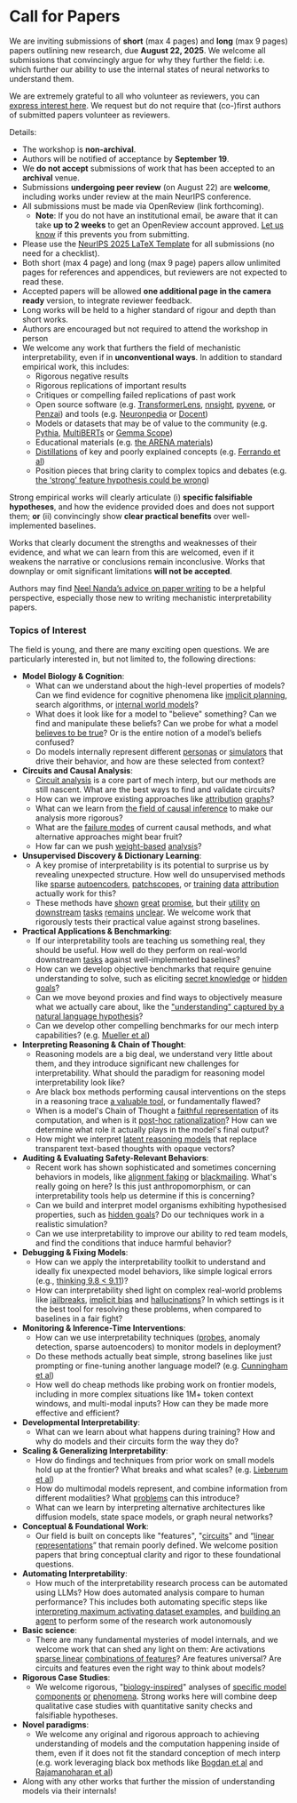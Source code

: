 # Call for Papers
We are inviting submissions of **short** (max 4 pages) and **long** (max 9 pages) papers outlining new research, due **August 22, 2025**. We welcome all submissions that convincingly argue for why they further the field: i.e. which further our ability to use the internal states of neural networks to understand them. 

We are extremely grateful to all who volunteer as reviewers, you can [express interest here](https://www.google.com/url?q=https://docs.google.com/forms/d/e/1FAIpQLSdiw1SJllzoTz_nqzDTzTOGb9DV3W_truQyh-WvYj_QGIi7Mg/viewform?usp%3Ddialog&sa=D&source=editors&ust=1754028963296215&usg=AOvVaw2On6M5_mvOR9Zri9r--PJA). We request but do not require that (co-)first authors of submitted papers volunteer as reviewers. 

Details: 
* The workshop is **non-archival**.
* Authors will be notified of acceptance by **September 19**.
* We **do not accept** submissions of work that has been accepted to an **archival** venue.
* Submissions **undergoing peer review** (on August 22) are **welcome**, including works under review at the main NeurIPS conference.
* All submissions must be made via OpenReview (link forthcoming).
  * **Note**: If you do not have an institutional email, be aware that it can take **up to 2 weeks** to get an OpenReview account approved. [Let us know](mailto:neurips2025@mechinterpworkshop.com) if this prevents you from submitting.
* Please use the [NeurIPS 2025 LaTeX Template](https://www.google.com/url?q=https://media.neurips.cc/Conferences/NeurIPS2025/Styles.zip&sa=D&source=editors&ust=1754028963298435&usg=AOvVaw39uLffr4mHNq-cdWBVaSYX) for all submissions (no need for a checklist).
* Both short (max 4 page) and long (max 9 page) papers allow unlimited pages for references and appendices, but reviewers are not expected to read these.
* Accepted papers will be allowed **one additional page in the camera ready** version, to integrate reviewer feedback.
* Long works will be held to a higher standard of rigour and depth than short works.
* Authors are encouraged but not required to attend the workshop in person
* We welcome any work that furthers the field of mechanistic interpretability, even if in **unconventional ways**. In addition to standard empirical work, this includes:
  * Rigorous negative results
  * Rigorous replications of important results
  * Critiques or compelling failed replications of past work
  * Open source software (e.g. [TransformerLens](https://www.google.com/url?q=https://github.com/neelnanda-io/TransformerLens&sa=D&source=editors&ust=1754028963300100&usg=AOvVaw3svJyGgb1r2azKZTwY3743), [nnsight](https://www.google.com/url?q=https://github.com/ndif-team/nnsight&sa=D&source=editors&ust=1754028963300196&usg=AOvVaw2ELQvTCtP6hZx30BSN0qSM), [pyvene](https://www.google.com/url?q=https://github.com/stanfordnlp/pyvene/tree/main/pyvene/models/mlp&sa=D&source=editors&ust=1754028963300285&usg=AOvVaw2GQVqY7FIjw41EQ0PaMI7i), or [Penzai](https://www.google.com/url?q=https://github.com/google-deepmind/penzai&sa=D&source=editors&ust=1754028963300393&usg=AOvVaw3qW96N70hvrFCcfkcyCSZj)) and tools (e.g. [Neuronpedia](https://www.google.com/url?q=http://neuronpedia.org&sa=D&source=editors&ust=1754028963300502&usg=AOvVaw0K48ePU3ZCWXzoD8q_5CEF) or [Docent](https://www.google.com/url?q=https://transluce.org/introducing-docent&sa=D&source=editors&ust=1754028963300628&usg=AOvVaw2mhkPJ7qYzdsIU5b_60w27))
  * Models or datasets that may be of value to the community (e.g. [Pythia](https://www.google.com/url?q=https://arxiv.org/abs/2304.01373&sa=D&source=editors&ust=1754028963300876&usg=AOvVaw2sM2HfwLeEayEGQDlblufP), [MultiBERTs](https://www.google.com/url?q=https://arxiv.org/abs/2106.16163&sa=D&source=editors&ust=1754028963300979&usg=AOvVaw11LrYr88DtT7STM3lhmNB2) or [Gemma Scope](https://www.google.com/url?q=https://arxiv.org/abs/2408.05147&sa=D&source=editors&ust=1754028963301064&usg=AOvVaw1rolEVMEIptL1tBeOkpCzW))
  * Educational materials (e.g. [the ARENA materials](https://www.google.com/url?q=https://arena3-chapter1-transformer-interp.streamlit.app/&sa=D&source=editors&ust=1754028963301263&usg=AOvVaw3kCEgrB3lNJOgFR-gI6zIV))
  * [Distillations](https://www.google.com/url?q=https://distill.pub/2017/research-debt/&sa=D&source=editors&ust=1754028963301383&usg=AOvVaw1oGdcFPNnCDO-bImvKPbX1) of key and poorly explained concepts (e.g. [Ferrando et al](https://www.google.com/url?q=https://arxiv.org/abs/2405.00208&sa=D&source=editors&ust=1754028963301584&usg=AOvVaw2hGiyapEldQu0YJs5IoBmq))
  * Position pieces that bring clarity to complex topics and debates (e.g. [the ‘strong’ feature hypothesis could be wrong](https://www.google.com/url?q=https://www.alignmentforum.org/posts/tojtPCCRpKLSHBdpn/the-strong-feature-hypothesis-could-be-wrong&sa=D&source=editors&ust=1754028963302045&usg=AOvVaw3VxlRcAeXyZMahQGiLZCu0))

Strong empirical works will clearly articulate (i) **specific falsifiable hypotheses**, and how the evidence provided does and does not support them; **or** (ii) convincingly show **clear practical benefits** over well-implemented baselines. 

Works that clearly document the strengths and weaknesses of their evidence, and what we can learn from this are welcomed, even if it weakens the narrative or conclusions remain inconclusive. Works that downplay or omit significant limitations **will not be accepted**. 

Authors may find [Neel Nanda’s advice on paper writing](https://www.google.com/url?q=https://www.alignmentforum.org/posts/eJGptPbbFPZGLpjsp/highly-opinionated-advice-on-how-to-write-ml-papers&sa=D&source=editors&ust=1754028963304079&usg=AOvVaw1ywcBBNF89R4_HlqDLEi1G) to be a helpful perspective, especially those new to writing mechanistic interpretability papers. 
### Topics of Interest
The field is young, and there are many exciting open questions. We are particularly interested in, but not limited to, the following directions: 
* **Model Biology & Cognition**:
  * What can we understand about the high-level properties of models? Can we find evidence for cognitive phenomena like [implicit planning](https://www.google.com/url?q=https://transformer-circuits.pub/2025/attribution-graphs/biology.html%23dives-poems&sa=D&source=editors&ust=1754028963305458&usg=AOvVaw1Gu62A57jWoaI6Y121QMwd), search algorithms, or [internal world models](https://www.google.com/url?q=https://arxiv.org/abs/2210.13382&sa=D&source=editors&ust=1754028963305698&usg=AOvVaw1zvAERmrNi9tu4x9uclIyH)?
  * What does it look like for a model to "believe" something? Can we find and manipulate these beliefs? Can we probe for what a model [believes to be true](https://www.google.com/url?q=https://arxiv.org/abs/2310.06824&sa=D&source=editors&ust=1754028963306252&usg=AOvVaw39yaoMYP3wnb7te-x5OqHZ)? Or is the entire notion of a model’s beliefs confused?
  * Do models internally represent different [personas](https://www.google.com/url?q=https://arxiv.org/abs/2406.12094&sa=D&source=editors&ust=1754028963306844&usg=AOvVaw0XTxixE7A7HRh-BRi9qmim) or [simulators](https://www.google.com/url?q=https://www.nature.com/articles/s41586-023-06647-8&sa=D&source=editors&ust=1754028963307062&usg=AOvVaw2iPaQpXPxq3g1s_cEXX6TX) that drive their behavior, and how are these selected from context?
* **Circuits and Causal Analysis**:
  * [Circuit analysis](https://www.google.com/url?q=https://distill.pub/2020/circuits/zoom-in/&sa=D&source=editors&ust=1754028963307697&usg=AOvVaw36NlNH7K173H_4vfkDARRz) is a core part of mech interp, but our methods are still nascent. What are the best ways to find and validate circuits?
  * How can we improve existing approaches like [attribution](https://www.google.com/url?q=https://arxiv.org/abs/2406.11944&sa=D&source=editors&ust=1754028963308286&usg=AOvVaw1DP8iwGFHKdGMektLjRw0Z) [graphs](https://www.google.com/url?q=https://transformer-circuits.pub/2025/attribution-graphs/methods.html&sa=D&source=editors&ust=1754028963308471&usg=AOvVaw2Pu_tluiGLJlEkDWF2_DXC)?
  * What can we learn from [the field of causal inference](https://www.google.com/url?q=https://arxiv.org/abs/2407.04690&sa=D&source=editors&ust=1754028963308782&usg=AOvVaw1OeemoHUCeRMSZBJWQHVBE) to make our analysis more rigorous?
  * What are the [failure modes](https://www.google.com/url?q=https://arxiv.org/abs/2307.15771&sa=D&source=editors&ust=1754028963309091&usg=AOvVaw2YQGCapPomtxkwxc0wj_l5) of current causal methods, and what alternative approaches might bear fruit?
  * How far can we push [weight-based](https://www.google.com/url?q=https://arxiv.org/abs/2301.05217&sa=D&source=editors&ust=1754028963309514&usg=AOvVaw1A8MkyM0gsqYFwOyvd7FJt) [analysis](https://www.google.com/url?q=https://arxiv.org/abs/2410.08417&sa=D&source=editors&ust=1754028963309651&usg=AOvVaw0W9zx8AcYGF_Bl3AFL_ELs)?
* **Unsupervised Discovery & Dictionary Learning**:
  * A key promise of interpretability is its potential to surprise us by revealing unexpected structure. How well do unsupervised methods like [sparse](https://www.google.com/url?q=https://arxiv.org/abs/2103.15949&sa=D&source=editors&ust=1754028963310303&usg=AOvVaw0dOggFqgel7P-XqLaCqxg3) [autoencoders](https://www.google.com/url?q=https://transformer-circuits.pub/2023/monosemantic-features&sa=D&source=editors&ust=1754028963310468&usg=AOvVaw06Ou2hLz6eYPEoJiLzW4iv), [patch](https://www.google.com/url?q=https://arxiv.org/abs/2401.06102&sa=D&source=editors&ust=1754028963310587&usg=AOvVaw10BT2QEb0djBE_UzaTHbKg)[scopes](https://www.google.com/url?q=https://arxiv.org/abs/2403.10949v2&sa=D&source=editors&ust=1754028963310675&usg=AOvVaw0WNM4t87sd46_xMGjCftoB), or [training](https://www.google.com/url?q=https://proceedings.mlr.press/v70/koh17a?ref%3Dhttps://githubhelp.com&sa=D&source=editors&ust=1754028963310835&usg=AOvVaw08vQ7HINCuWjEWs2Wcwgw2) [data](https://www.google.com/url?q=https://arxiv.org/abs/2308.03296&sa=D&source=editors&ust=1754028963310941&usg=AOvVaw3BrcDtscNbPR3pR4Chmo4b) [attribution](https://www.google.com/url?q=https://arxiv.org/abs/2205.11482&sa=D&source=editors&ust=1754028963311058&usg=AOvVaw1GyGLWYQbsCEoe_nVrFTMb) actually work for this?
  * These methods have [shown](https://www.google.com/url?q=https://transformer-circuits.pub/2024/scaling-monosemanticity/index.html&sa=D&source=editors&ust=1754028963311452&usg=AOvVaw12l73PQGFnwGf0pknBDvng) [great](https://www.google.com/url?q=https://transformer-circuits.pub/2025/attribution-graphs/biology.html&sa=D&source=editors&ust=1754028963311669&usg=AOvVaw3RcGMB27jl7SjUZz9fJZL5) [promise](https://www.google.com/url?q=https://arxiv.org/abs/2503.10965&sa=D&source=editors&ust=1754028963311804&usg=AOvVaw0TXbatdWN6W0RyipMgy5YD), but their [utility](https://www.google.com/url?q=https://arxiv.org/abs/2502.16681&sa=D&source=editors&ust=1754028963311936&usg=AOvVaw2l65Q01M11kABoTCDc1Orj) [on](https://www.google.com/url?q=https://www.tilderesearch.com/blog/sieve&sa=D&source=editors&ust=1754028963312046&usg=AOvVaw1Ubxuba4pc2B8cU0--x1ca) [downstream](https://www.google.com/url?q=https://arxiv.org/abs/2501.17148&sa=D&source=editors&ust=1754028963312161&usg=AOvVaw0ldVgbtVyIIRnECetKBZQZ) [tasks](https://www.google.com/url?q=https://transformer-circuits.pub/2024/features-as-classifiers/index.html&sa=D&source=editors&ust=1754028963312341&usg=AOvVaw3HkQoVdF21jwrcxT4HXq1O) [remains](https://www.google.com/url?q=https://arxiv.org/abs/2502.04382&sa=D&source=editors&ust=1754028963312496&usg=AOvVaw26CmhqTHdKCmYFwqXuqwfu) [unclear](https://www.google.com/url?q=https://www.alignmentforum.org/posts/4uXCAJNuPKtKBsi28/negative-results-for-saes-on-downstream-tasks&sa=D&source=editors&ust=1754028963312711&usg=AOvVaw0EIgz7Xttvtlu4jhGeKUcr). We welcome work that rigorously tests their practical value against strong baselines.
* **Practical Applications & Benchmarking**:
  * If our interpretability tools are teaching us something real, they should be useful. How well do they perform on real-world downstream [tasks](https://www.google.com/url?q=https://www.lesswrong.com/posts/wGRnzCFcowRCrpX4Y/downstream-applications-as-validation-of-interpretability&sa=D&source=editors&ust=1754028963313855&usg=AOvVaw2J_nGVATOEh1IXKG6PLLJk) against well-implemented baselines?
  * How can we develop objective benchmarks that require genuine understanding to solve, such as eliciting [secret knowledge](https://www.google.com/url?q=https://arxiv.org/abs/2505.14352&sa=D&source=editors&ust=1754028963314409&usg=AOvVaw2VBQEaSX_IcDKglqg6WCE_) or [hidden goals](https://www.google.com/url?q=https://arxiv.org/abs/2503.10965&sa=D&source=editors&ust=1754028963314535&usg=AOvVaw2DpeL6RLJwPwuNYP5xZJRA)?
  * Can we move beyond proxies and find ways to objectively measure what we actually care about, like the ["understanding" captured by a natural language hypothesis](https://www.google.com/url?q=https://arxiv.org/abs/2502.04382&sa=D&source=editors&ust=1754028963314894&usg=AOvVaw2Ck-ZtEEG_TAV4FU--M-TC)?
  * Can we develop other compelling benchmarks for our mech interp capabilities? (e.g. [Mueller et al](https://www.google.com/url?q=https://arxiv.org/abs/2504.13151&sa=D&source=editors&ust=1754028963315102&usg=AOvVaw2WHL6RTbhevfaJbMiZQrdo))
* **Interpreting Reasoning & Chain of Thought**:
  * Reasoning models are a big deal, we understand very little about them, and they introduce significant new challenges for interpretability. What should the paradigm for reasoning model interpretability look like?
  * Are black box methods performing causal interventions on the steps in a reasoning trace [a valuable tool](https://www.google.com/url?q=https://arxiv.org/abs/2506.19143&sa=D&source=editors&ust=1754028963316027&usg=AOvVaw3kbwsB1yCKTSZxkup3KeIX), or fundamentally flawed?
  * When is a model's Chain of Thought a [faithful representation](https://www.google.com/url?q=https://arxiv.org/abs/2305.04388&sa=D&source=editors&ust=1754028963316338&usg=AOvVaw3hrOBkgr1G-tgPa_gHj4sx) of its computation, and when is it [post-hoc rationalization](https://www.google.com/url?q=https://arxiv.org/abs/2503.08679&sa=D&source=editors&ust=1754028963316491&usg=AOvVaw1QBcwHeXvRv6m_RM6bE7h5)? How can we determine what role it actually plays in the model's final output?
  * How might we interpret [latent reasoning models](https://www.google.com/url?q=https://arxiv.org/abs/2412.06769&sa=D&source=editors&ust=1754028963316772&usg=AOvVaw3wxdJWoaqFu_L2lVBEQpRl) that replace transparent text-based thoughts with opaque vectors?
* **Auditing & Evaluating Safety-Relevant Behaviors**:
  * Recent work has shown sophisticated and sometimes concerning behaviors in models, like [alignment faking](https://www.google.com/url?q=https://arxiv.org/abs/2412.14093&sa=D&source=editors&ust=1754028963317651&usg=AOvVaw1XWStcS8Liad8xvQ8V8QYt) or [blackmailing](https://www.google.com/url?q=https://www.anthropic.com/research/agentic-misalignment&sa=D&source=editors&ust=1754028963317814&usg=AOvVaw3WDzCT77ZKuvOyppvldcaj). What's really going on here? Is this just anthropomorphism, or can interpretability tools help us determine if this is concerning?
  * Can we build and interpret model organisms exhibiting hypothesised properties, such as [hidden goals](https://www.google.com/url?q=https://arxiv.org/abs/2503.10965&sa=D&source=editors&ust=1754028963318503&usg=AOvVaw0mBoCOuuPbbo47iQQEO_VX)? Do our techniques work in a realistic simulation?
  * Can we use interpretability to improve our ability to red team models, and find the conditions that induce harmful behavior?
* **Debugging & Fixing Models**:
  * How can we apply the interpretability toolkit to understand and ideally fix unexpected model behaviors, like simple logical errors (e.g., [thinking 9.8 < 9.11](https://www.google.com/url?q=https://transluce.org/observability-interface&sa=D&source=editors&ust=1754028963319348&usg=AOvVaw0n7_QK0VFQFeuRnlB1Qplj))?
  * How can interpretability shed light on complex real-world problems like [jailbreaks](https://www.google.com/url?q=https://transformer-circuits.pub/2025/attribution-graphs/biology.html%23dives-jailbreak&sa=D&source=editors&ust=1754028963319564&usg=AOvVaw0NBP7rbCkaKsCjK-MSohGw), [implicit bias](https://www.google.com/url?q=https://arxiv.org/abs/2506.10922&sa=D&source=editors&ust=1754028963319647&usg=AOvVaw0HgS4b26jrpyYDpx0qsuU-) and [hallucinations](https://www.google.com/url?q=https://arxiv.org/abs/2411.14257&sa=D&source=editors&ust=1754028963319738&usg=AOvVaw1rDCoD3TsVEWury6oGPLNQ)? In which settings is it the best tool for resolving these problems, when compared to baselines in a fair fight?
* **Monitoring & Inference-Time Interventions**:
  * How can we use interpretability techniques ([probes](https://www.google.com/url?q=https://arxiv.org/abs/2102.12452&sa=D&source=editors&ust=1754028963320323&usg=AOvVaw2wnZlA3j3zyKbyTuV6_aJt), anomaly detection, sparse autoencoders) to monitor models in deployment?
  * Do these methods actually beat simple, strong baselines like just prompting or fine-tuning another language model? (e.g. [Cunningham et al](https://www.google.com/url?q=https://alignment.anthropic.com/2025/cheap-monitors/&sa=D&source=editors&ust=1754028963320989&usg=AOvVaw1BhnMoZ35MHsxOY1ud1iNg))
  * How well do cheap methods like probing work on frontier models, including in more complex situations like 1M+ token context windows, and multi-modal inputs? How can they be made more effective and efficient?
* **Developmental Interpretability**:
  * What can we learn about what happens during training? How and why do models and their circuits form the way they do?
* **Scaling & Generalizing Interpretability**:
  * How do findings and techniques from prior work on small models hold up at the frontier? What breaks and what scales? (e.g. [Lieberum et al](https://www.google.com/url?q=https://arxiv.org/abs/2307.09458&sa=D&source=editors&ust=1754028963322384&usg=AOvVaw2OASREvUgpvQg043edT7y9))
  * How do multimodal models represent, and combine information from different modalities? What [problems](https://www.google.com/url?q=https://openreview.net/pdf?id%3DVUhRdZp8ke&sa=D&source=editors&ust=1754028963322626&usg=AOvVaw2TjDYqkUjwY8c7_IfgunkA) can this introduce?
  * What can we learn by interpreting alternative architectures like diffusion models, state space models, or graph neural networks?
* **Conceptual & Foundational Work**:
  * Our field is built on concepts like "features", "[circuits](https://www.google.com/url?q=https://distill.pub/2020/circuits/zoom-in/&sa=D&source=editors&ust=1754028963323107&usg=AOvVaw3SDm0hBHcZo1u8F-ULKrLg)" and “[linear representations](https://www.google.com/url?q=https://transformer-circuits.pub/2024/july-update/index.html%23linear-representations&sa=D&source=editors&ust=1754028963323237&usg=AOvVaw27OXx3Pu6ITFoXtEbejnTF)” that remain poorly defined. We welcome position papers that bring conceptual clarity and rigor to these foundational questions.
* **Automating Interpretability**:
  * How much of the interpretability research process can be automated using LLMs? How does automated analysis compare to human performance? This includes both automating specific steps like [interpreting maximum activating dataset examples](https://www.google.com/url?q=https://openaipublic.blob.core.windows.net/neuron-explainer/paper/index.html&sa=D&source=editors&ust=1754028963323937&usg=AOvVaw2TJqGcnf7c96A5RPozecuE), and [building an agent](https://www.google.com/url?q=https://arxiv.org/abs/2404.14394&sa=D&source=editors&ust=1754028963324033&usg=AOvVaw2R7HP1DMMpF8NttlQctWq-) to perform some of the research work autonomously
* **Basic science**:
  * There are many fundamental mysteries of model internals, and we welcome work that can shed any light on them: Are activations [sparse linear](https://www.google.com/url?q=https://arxiv.org/abs/1601.03764&sa=D&source=editors&ust=1754028963324533&usg=AOvVaw25UGh4eHe5AVjWdI4BhIrN) [combinations of features](https://www.google.com/url?q=https://transformer-circuits.pub/2022/toy_model/index.html&sa=D&source=editors&ust=1754028963324656&usg=AOvVaw2OfvOxpJ2JSpMJXj8xnNnJ)? Are features universal? Are circuits and features even the right way to think about models?
* **Rigorous Case Studies**:
  * We welcome rigorous, "[biology-inspired](https://www.google.com/url?q=https://distill.pub/2020/circuits/curve-circuits/&sa=D&source=editors&ust=1754028963325200&usg=AOvVaw2q3qDFwos1LJbBHmYmU6JY)" analyses of [specific model](https://www.google.com/url?q=https://arxiv.org/abs/2310.04625&sa=D&source=editors&ust=1754028963325313&usg=AOvVaw0XfhXBfFmHuTXP1RRqX5ul) [components](https://www.google.com/url?q=https://transformer-circuits.pub/2024/scaling-monosemanticity/index.html&sa=D&source=editors&ust=1754028963325432&usg=AOvVaw2NLE-IVMCG3iiYdu-oJASq) [or](https://www.google.com/url?q=https://arxiv.org/abs/2305.01610&sa=D&source=editors&ust=1754028963325502&usg=AOvVaw03KOyPpXocxL2zgDjXIt0o) [phenomena](https://www.google.com/url?q=https://arxiv.org/abs/2306.09346&sa=D&source=editors&ust=1754028963325583&usg=AOvVaw18-wiStrL_5OvAZCjd0Rk8). Strong works here will combine deep qualitative case studies with quantitative sanity checks and falsifiable hypotheses.
* **Novel paradigms**:
  * We welcome any original and rigorous approach to achieving understanding of models and the computation happening inside of them, even if it does not fit the standard conception of mech interp (e.g. work leveraging black box methods like [Bogdan et al](https://www.google.com/url?q=https://arxiv.org/abs/2506.19143&sa=D&source=editors&ust=1754028963326204&usg=AOvVaw0g62yQN3dSs9naHI7qI-dp) and [Rajamanoharan et al](https://www.google.com/url?q=https://www.alignmentforum.org/posts/wnzkjSmrgWZaBa2aC/self-preservation-or-instruction-ambiguity-examining-the&sa=D&source=editors&ust=1754028963326408&usg=AOvVaw0yLMmSoxDLBEctAov26t75))
* Along with any other works that further the mission of understanding models via their internals!